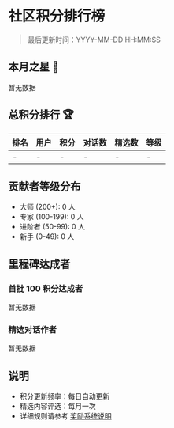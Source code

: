 # 社区积分排行榜

> 最后更新时间：YYYY-MM-DD HH:MM:SS

## 本月之星 🌟

暂无数据

## 总积分排行 🏆

| 排名 | 用户 | 积分 | 对话数 | 精选数 | 等级 |
|-----|------|-----|--------|--------|------|
| - | - | - | - | - | - |

## 贡献者等级分布

- 大师 (200+): 0 人
- 专家 (100-199): 0 人
- 进阶者 (50-99): 0 人
- 新手 (0-49): 0 人

## 里程碑达成者

### 首批 100 积分达成者
暂无数据

### 精选对话作者
暂无数据

## 说明

- 积分更新频率：每日自动更新
- 精选内容评选：每月一次
- 详细规则请参考 [奖励系统说明](../REWARD_SYSTEM.md)
